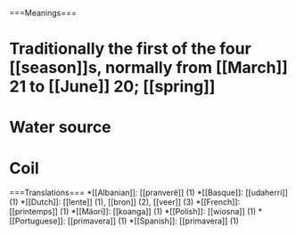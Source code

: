 ===Meanings===
# Traditionally the first of the four [[season]]s, normally from [[March]] 21 to [[June]] 20; [[spring]]
# Water source
# Coil


===Translations===
*[[Albanian]]: [[pranverë]] (1)
*[[Basque]]: [[udaherri]] (1)
*[[Dutch]]: [[lente]] (1), [[bron]] (2), [[veer]] (3)
*[[French]]: [[printemps]] (1)
*[[Mäori]]: [[koanga]] (1)
*[[Polish]]: [[wiosna]] (1)
*[[Portuguese]]: [[primavera]] (1)
*[[Spanish]]: [[primavera]] (1)